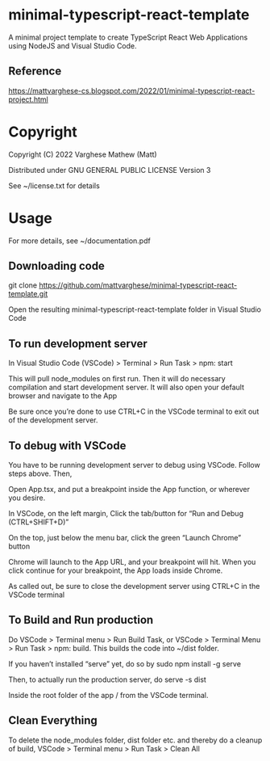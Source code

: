 # minimal-typescript-react-template
A minimal project template to create TypeScript React Web Applications 
using NodeJS and Visual Studio Code.

## Reference
https://mattvarghese-cs.blogspot.com/2022/01/minimal-typescript-react-project.html

# Copyright
Copyright (C) 2022 Varghese Mathew (Matt)

Distributed under GNU GENERAL PUBLIC LICENSE Version 3

See ~/license.txt for details

# Usage
For more details, see ~/documentation.pdf

## Downloading code
  git clone https://github.com/mattvarghese/minimal-typescript-react-template.git

Open the resulting minimal-typescript-react-template folder in Visual Studio Code

## To run development server
In Visual Studio Code (VSCode) > Terminal > Run Task > npm: start

This will pull node_modules on first run. Then it will do necessary compilation and start development server. It will also open your default browser and navigate to the App

Be sure once you’re done to use CTRL+C in the VSCode terminal to exit out of the development server.

## To debug with VSCode
You have to be running development server to debug using VSCode. Follow steps above. Then,

Open App.tsx, and put a breakpoint inside the App function, or wherever you desire.

In VSCode, on the left margin, Click the tab/button for “Run and Debug (CTRL+SHIFT+D)”

On the top, just below the menu bar, click the green “Launch Chrome” button

Chrome will launch to the App URL, and your breakpoint will hit. When you click continue for your breakpoint, the App loads inside Chrome.

As called out, be sure to close the development server using CTRL+C in the VSCode terminal

## To Build and Run production
Do VSCode > Terminal menu > Run Build Task, or VSCode > Terminal Menu > Run Task > npm: build. This builds the code into ~/dist folder.

If you haven’t installed “serve” yet, do so by 
  sudo npm install -g serve

Then, to actually run the production server, do 
  serve -s dist

Inside the root folder of the app / from the VSCode terminal.

## Clean Everything
To delete the node_modules folder, dist folder etc. and thereby do a cleanup of build, VSCode > Terminal menu > Run Task > Clean All
